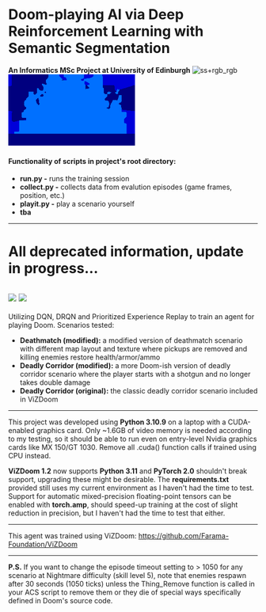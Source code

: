 # Doom-playing AI via Deep Reinforcement Learning with Semantic Segmentation

**An Informatics MSc Project at University of Edinburgh**
![ss+rgb_rgb](rtss_map1_ep5_rgb.gif)
![ss+rgb_ss](rtss_map1_ep5_ss.gif)
#### Functionality of scripts in project's root directory:
- **run.py -** runs the training session
- **collect.py -** collects data from evalution episodes (game frames, position, etc.)
- **playit.py -** play a scenario yourself
- **tba**
---
# All deprecated information, update in progress...
![](test_resnet101.gif) ![](test_mobilenetv3.gif)
---
Utilizing DQN, DRQN and Prioritized Experience Replay to train an agent for playing Doom. 
Scenarios tested: 
- **Deathmatch (modified):** a modified version of deathmatch scenario with different map layout and texture where pickups are removed and killing enemies restore health/armor/ammo
- **Deadly Corridor (modified):** a more Doom-ish version of deadly corridor scenario where the player starts with a shotgun and no longer takes double damage
- **Deadly Corridor (original):** the classic deadly corridor scenario included in ViZDoom

---

This project was developed using **Python 3.10.9** on a laptop with a CUDA-enabled graphics card. 
Only ~1.6GB of video memory is needed according to my testing, so it should be able to run even on entry-level Nvidia graphics cards like MX 150/GT 1030.
Remove all .cuda() function calls if trained using CPU instead.

**ViZDoom 1.2** now supports **Python 3.11** and **PyTorch 2.0** shouldn't break support, upgrading these might be desirable. The **requirements.txt** provided still uses my current environment as I haven't had the time to test. Support for automatic mixed-precision floating-point tensors can be enabled with **torch.amp**, should speed-up training at the cost of slight reduction in precision, but I haven't had the time to test that either.

---

This agent was trained using ViZDoom: https://github.com/Farama-Foundation/ViZDoom

---

**P.S.** If you want to change the episode timeout setting to > 1050 for any scenario at Nightmare difficulty (skill level 5), note that enemies respawn after 30 seconds (1050 ticks) unless the Thing_Remove function is called in your ACS script to remove them or they die of special ways specifically defined in Doom's source code.
